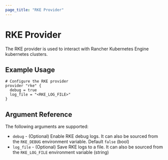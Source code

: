 ```yaml
---
page_title: "RKE Provider"
---
```


# RKE Provider

The RKE provider is used to interact with Rancher Kubernetes Engine kubernetes clusters.

## Example Usage

```hcl
# Configure the RKE provider
provider "rke" {
  debug = true
  log_file = "<RKE_LOG_FILE>"
}
```

## Argument Reference

The following arguments are supported:

* `debug` - (Optional) Enable RKE debug logs. It can also be sourced from the `RKE_DEBUG` environment variable. Default `false` (bool)
* `log_file` - (Optional) Save RKE logs to a file. It can also be sourced from the `RKE_LOG_FILE` environment variable (string)
